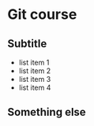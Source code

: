 # Git course

## Subtitle

- list item 1
- list item 2
- list item 3
- list item 4

## Something else
